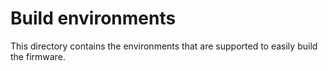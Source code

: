 # Build environments

This directory contains the environments that are supported to easily build the firmware.

